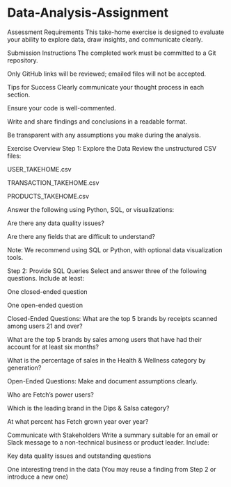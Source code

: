 # Data-Analysis-Assignment

Assessment Requirements This take-home exercise is designed to evaluate your ability to explore data, draw insights, and communicate clearly.

Submission Instructions The completed work must be committed to a Git repository.

Only GitHub links will be reviewed; emailed files will not be accepted.

Tips for Success Clearly communicate your thought process in each section.

Ensure your code is well-commented.

Write and share findings and conclusions in a readable format.

Be transparent with any assumptions you make during the analysis.

Exercise Overview Step 1: Explore the Data Review the unstructured CSV files:

USER_TAKEHOME.csv

TRANSACTION_TAKEHOME.csv

PRODUCTS_TAKEHOME.csv

Answer the following using Python, SQL, or visualizations:

Are there any data quality issues?

Are there any fields that are difficult to understand?

Note: We recommend using SQL or Python, with optional data visualization tools.

Step 2: Provide SQL Queries Select and answer three of the following questions. Include at least:

One closed-ended question

One open-ended question

Closed-Ended Questions: What are the top 5 brands by receipts scanned among users 21 and over?

What are the top 5 brands by sales among users that have had their account for at least six months?

What is the percentage of sales in the Health & Wellness category by generation?

Open-Ended Questions: Make and document assumptions clearly.

Who are Fetch’s power users?

Which is the leading brand in the Dips & Salsa category?

At what percent has Fetch grown year over year?

Communicate with Stakeholders Write a summary suitable for an email or Slack message to a non-technical business or product leader. Include:

Key data quality issues and outstanding questions

One interesting trend in the data (You may reuse a finding from Step 2 or introduce a new one)
